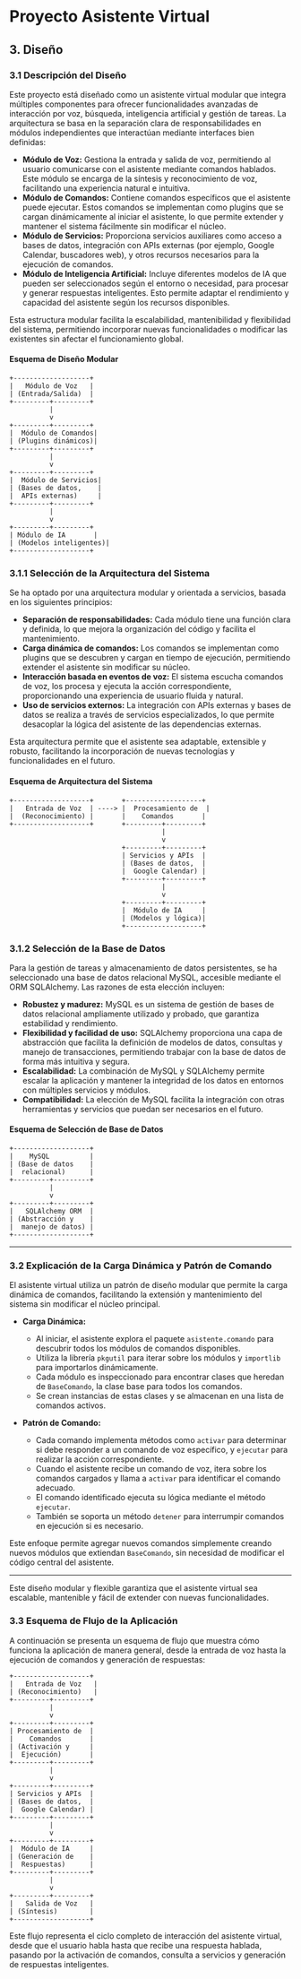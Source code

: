 # Proyecto Asistente Virtual

## 3. Diseño

### 3.1 Descripción del Diseño

Este proyecto está diseñado como un asistente virtual modular que integra múltiples componentes para ofrecer funcionalidades avanzadas de interacción por voz, búsqueda, inteligencia artificial y gestión de tareas. La arquitectura se basa en la separación clara de responsabilidades en módulos independientes que interactúan mediante interfaces bien definidas:

- **Módulo de Voz:** Gestiona la entrada y salida de voz, permitiendo al usuario comunicarse con el asistente mediante comandos hablados. Este módulo se encarga de la síntesis y reconocimiento de voz, facilitando una experiencia natural e intuitiva.
- **Módulo de Comandos:** Contiene comandos específicos que el asistente puede ejecutar. Estos comandos se implementan como plugins que se cargan dinámicamente al iniciar el asistente, lo que permite extender y mantener el sistema fácilmente sin modificar el núcleo.
- **Módulo de Servicios:** Proporciona servicios auxiliares como acceso a bases de datos, integración con APIs externas (por ejemplo, Google Calendar, buscadores web), y otros recursos necesarios para la ejecución de comandos.
- **Módulo de Inteligencia Artificial:** Incluye diferentes modelos de IA que pueden ser seleccionados según el entorno o necesidad, para procesar y generar respuestas inteligentes. Esto permite adaptar el rendimiento y capacidad del asistente según los recursos disponibles.

Esta estructura modular facilita la escalabilidad, mantenibilidad y flexibilidad del sistema, permitiendo incorporar nuevas funcionalidades o modificar las existentes sin afectar el funcionamiento global.

#### Esquema de Diseño Modular

```
+-------------------+
|   Módulo de Voz   |
| (Entrada/Salida)  |
+---------+---------+
          |
          v
+---------+---------+
|  Módulo de Comandos|
| (Plugins dinámicos)|
+---------+---------+
          |
          v
+---------+---------+
|  Módulo de Servicios|
| (Bases de datos,    |
|  APIs externas)     |
+---------+---------+
          |
          v
+---------+---------+
| Módulo de IA       |
| (Modelos inteligentes)|
+-------------------+
```

### 3.1.1 Selección de la Arquitectura del Sistema

Se ha optado por una arquitectura modular y orientada a servicios, basada en los siguientes principios:

- **Separación de responsabilidades:** Cada módulo tiene una función clara y definida, lo que mejora la organización del código y facilita el mantenimiento.
- **Carga dinámica de comandos:** Los comandos se implementan como plugins que se descubren y cargan en tiempo de ejecución, permitiendo extender el asistente sin modificar su núcleo.
- **Interacción basada en eventos de voz:** El sistema escucha comandos de voz, los procesa y ejecuta la acción correspondiente, proporcionando una experiencia de usuario fluida y natural.
- **Uso de servicios externos:** La integración con APIs externas y bases de datos se realiza a través de servicios especializados, lo que permite desacoplar la lógica del asistente de las dependencias externas.

Esta arquitectura permite que el asistente sea adaptable, extensible y robusto, facilitando la incorporación de nuevas tecnologías y funcionalidades en el futuro.

#### Esquema de Arquitectura del Sistema

```
+-------------------+       +-------------------+
|   Entrada de Voz  | ----> |  Procesamiento de  |
|  (Reconocimiento) |       |    Comandos       |
+-------------------+       +---------+---------+
                                      |
                                      v
                            +---------+---------+
                            | Servicios y APIs  |
                            | (Bases de datos,  |
                            |  Google Calendar) |
                            +---------+---------+
                                      |
                                      v
                            +---------+---------+
                            |  Módulo de IA     |
                            | (Modelos y lógica)|
                            +-------------------+
```

### 3.1.2 Selección de la Base de Datos

Para la gestión de tareas y almacenamiento de datos persistentes, se ha seleccionado una base de datos relacional MySQL, accesible mediante el ORM SQLAlchemy. Las razones de esta elección incluyen:

- **Robustez y madurez:** MySQL es un sistema de gestión de bases de datos relacional ampliamente utilizado y probado, que garantiza estabilidad y rendimiento.
- **Flexibilidad y facilidad de uso:** SQLAlchemy proporciona una capa de abstracción que facilita la definición de modelos de datos, consultas y manejo de transacciones, permitiendo trabajar con la base de datos de forma más intuitiva y segura.
- **Escalabilidad:** La combinación de MySQL y SQLAlchemy permite escalar la aplicación y mantener la integridad de los datos en entornos con múltiples servicios y módulos.
- **Compatibilidad:** La elección de MySQL facilita la integración con otras herramientas y servicios que puedan ser necesarios en el futuro.

#### Esquema de Selección de Base de Datos

```
+-------------------+
|    MySQL          |
| (Base de datos    |
|  relacional)      |
+---------+---------+
          |
          v
+---------+---------+
|   SQLAlchemy ORM  |
| (Abstracción y    |
|  manejo de datos) |
+-------------------+
```

---

### 3.2 Explicación de la Carga Dinámica y Patrón de Comando

El asistente virtual utiliza un patrón de diseño modular que permite la carga dinámica de comandos, facilitando la extensión y mantenimiento del sistema sin modificar el núcleo principal.

- **Carga Dinámica:**
  - Al iniciar, el asistente explora el paquete `asistente.comando` para descubrir todos los módulos de comandos disponibles.
  - Utiliza la librería `pkgutil` para iterar sobre los módulos y `importlib` para importarlos dinámicamente.
  - Cada módulo es inspeccionado para encontrar clases que heredan de `BaseComando`, la clase base para todos los comandos.
  - Se crean instancias de estas clases y se almacenan en una lista de comandos activos.

- **Patrón de Comando:**
  - Cada comando implementa métodos como `activar` para determinar si debe responder a un comando de voz específico, y `ejecutar` para realizar la acción correspondiente.
  - Cuando el asistente recibe un comando de voz, itera sobre los comandos cargados y llama a `activar` para identificar el comando adecuado.
  - El comando identificado ejecuta su lógica mediante el método `ejecutar`.
  - También se soporta un método `detener` para interrumpir comandos en ejecución si es necesario.

Este enfoque permite agregar nuevos comandos simplemente creando nuevos módulos que extiendan `BaseComando`, sin necesidad de modificar el código central del asistente.

---
Este diseño modular y flexible garantiza que el asistente virtual sea escalable, mantenible y fácil de extender con nuevas funcionalidades.

### 3.3 Esquema de Flujo de la Aplicación

A continuación se presenta un esquema de flujo que muestra cómo funciona la aplicación de manera general, desde la entrada de voz hasta la ejecución de comandos y generación de respuestas:

```
+-------------------+
|   Entrada de Voz   |
| (Reconocimiento)   |
+---------+---------+
          |
          v
+---------+---------+
| Procesamiento de  |
|    Comandos       |
| (Activación y     |
|  Ejecución)       |
+---------+---------+
          |
          v
+---------+---------+
| Servicios y APIs  |
| (Bases de datos,  |
|  Google Calendar) |
+---------+---------+
          |
          v
+---------+---------+
|  Módulo de IA     |
| (Generación de    |
|  Respuestas)      |
+---------+---------+
          |
          v
+---------+---------+
|   Salida de Voz   |
| (Síntesis)        |
+-------------------+
```

Este flujo representa el ciclo completo de interacción del asistente virtual, desde que el usuario habla hasta que recibe una respuesta hablada, pasando por la activación de comandos, consulta a servicios y generación de respuestas inteligentes.
